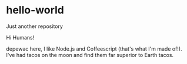 # hello-world
Just another repository

Hi Humans!

depewac here, I like Node.js and Coffeescript (that's what I'm made of!).
I've had tacos on the moon and find them far superior to Earth tacos.
